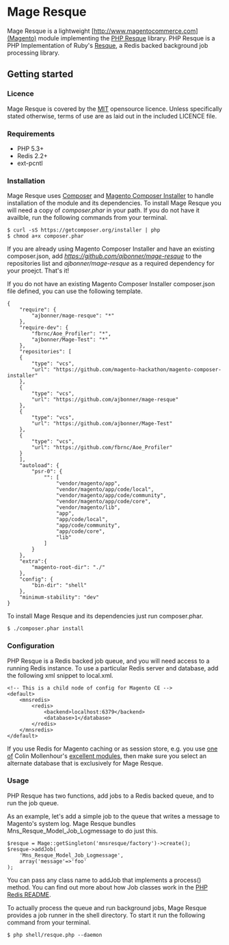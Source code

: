 # Mage Resque

Mage Resque is a lightweight [http://www.magentocommerce.com](Magento) module  implementing the [PHP Resque](https://github.com/chrisboulton/php-resque/) library. PHP Resque is a PHP Implementation of Ruby's [Resque](https://github.com/resque/resque), a Redis backed background job processing library.

## Getting started

### Licence
Mage Resque is covered by the [MIT](http://opensource.org/licenses/MIT) opensource licence. Unless specifically stated otherwise, terms of use are as laid out in the included LICENCE file.

### Requirements
- PHP 5.3+
- Redis 2.2+
- ext-pcntl

### Installation
Mage Resque uses [Composer](http://getcomposer.org) and [Magento Composer Installer](https://github.com/magento-hackathon/magento-composer-installer) to handle installation of the module and its
dependencies. To install Mage Resque you will need a copy of _composer.phar_ in your path. If you do not have it availble, run the following commands from your terminal.

    $ curl -sS https://getcomposer.org/installer | php
    $ chmod a+x composer.phar
    
If you are already using Magento Composer Installer and have an existing composer.json, add _https://github.com/ajbonner/mage-resque_ to the repositories list and _ajbonner/mage-resque_ as a required dependency for your proejct. That's it!

If you do not have an existing Magento Composer Installer composer.json file defined, you can use the following template.

	{
	    "require": {
	        "ajbonner/mage-resque": "*"
	    },
        "require-dev": {
            "fbrnc/Aoe_Profiler": "*",
            "ajbonner/Mage-Test": "*"
        },
	    "repositories": [
	    {
	        "type": "vcs",
	        "url": "https://github.com/magento-hackathon/magento-composer-installer"
	    },
	    {
	        "type": "vcs",
	        "url": "https://github.com/ajbonner/mage-resque"
	    },
        {
            "type": "vcs",
            "url": "https://github.com/ajbonner/Mage-Test"
        },
        {
            "type": "vcs",
            "url": "https://github.com/fbrnc/Aoe_Profiler"
        }
	    ],
	    "autoload": {
	        "psr-0": {
	            "": [
	                "vendor/magento/app",
	                "vendor/magento/app/code/local",
	                "vendor/magento/app/code/community",
	                "vendor/magento/app/code/core",
	                "vendor/magento/lib",
	                "app",
	                "app/code/local",
	                "app/code/community",
	                "app/code/core",
	                "lib"
	            ]
	        }
	    },
	    "extra":{
	        "magento-root-dir": "./"
	    },
	    "config": {
	        "bin-dir": "shell"
	    },
	    "minimum-stability": "dev"
	}
    
To install Mage Resque and its dependencies just run composer.phar.

    $ ./composer.phar install

### Configuration
PHP Resque is a Redis backed job queue, and you will need access to a running Redis instance. To use a particular Redis server and database, add the following xml snippet to local.xml.

    <!-- This is a child node of config for Magento CE -->
    <default>
        <mnsredis>
            <redis>
                <backend>localhost:6379</backend>
                <database>1</database>
            </redis>
        </mnsredis>
    </default>

If you use Redis for Magento caching or as session store, e.g. you use [one of](https://github.com/colinmollenhour/Cm_Cache_Backend_Redis) Colin Mollenhour's [excellent modules](https://github.com/colinmollenhour/Cm_RedisSession), then make sure you select an alternate database that is exclusively for Mage Resque. 

### Usage
PHP Resque has two functions, add jobs to a Redis backed queue, and to run the job queue.

As an example, let's add a simple job to the queue that writes a message to Magento's system log. Mage Resque bundles Mns_Resque_Model_Job_Logmessage to do just this.

	$resque = Mage::getSingleton('mnsresque/factory')->create();
    $resque->addJob(
    	'Mns_Resque_Model_Job_Logmessage',
    	array('message'=>'foo'
    );

You can pass any class name to addJob that implements a process() method. You can find out more about how Job classes work in the [PHP Redis README](https://github.com/chrisboulton/php-resque/blob/master/README.md).

To actually process the queue and run background jobs, Mage Resque provides a job runner in the shell directory. To start it run the following command from your terminal.

    $ php shell/resque.php --daemon
